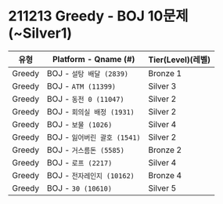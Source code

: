 # 211213 Greedy - BOJ 10문제 (~Silver1)

|          유형       |Platform - Qname (#)         |Tier(Level)(레벨)      |
|---------------------|-----------------------------|------------|
|Greedy         |    BOJ - `설탕 배달 (2839)`     |    Bronze 1    |
|Greedy         |    BOJ - `ATM (11399)`      |   Silver 3    |
|Greedy         |    BOJ - `동전 0 (11047)`     |    Silver 2    |
|Greedy         |    BOJ - `회의실 배정 (1931)` |    Silver 2    |
|Greedy         |    BOJ - `보물 (1026)` |    Silver 4    |
|Greedy         |    BOJ - `잃어버린 괄호 (1541)`    |    Silver 2    |
|Greedy         |    BOJ - `거스름돈 (5585)`    |    Bronze 2    |
|Greedy         |    BOJ - `로프 (2217)`    |    Silver 4    |
|Greedy         |    BOJ - `전자레인지 (10162)`    |    Bronze 4    |
|Greedy         |    BOJ - `30 (10610)`    |    Silver 5    |